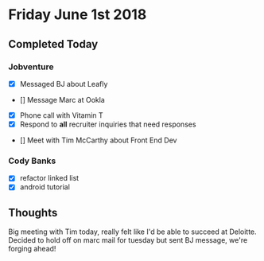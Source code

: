 # Friday June 1st 2018

## Completed Today
### Jobventure
- [x] Messaged BJ about Leafly
- [] Message Marc at Ookla 
- [x] Phone call with Vitamin T
- [x] Respond to **all** recruiter inquiries that need responses
- [] Meet with Tim McCarthy about Front End Dev

### Cody Banks
 - [x] refactor linked list
 - [x] android tutorial

## Thoughts
Big meeting with Tim today, really felt like I'd be able to succeed at Deloitte. Decided to hold off on marc mail for tuesday but sent BJ message, we're forging ahead!
